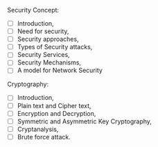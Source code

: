 
Security Concept: 

 - [ ] Introduction,
 - [ ] Need for security,
 - [ ] Security approaches,
 - [ ] Types of Security attacks,
 - [ ] Security Services,
 - [ ] Security Mechanisms,
 - [ ] A model for Network Security

Cryptography: 

 - [ ] Introduction,
 - [ ] Plain text and Cipher text,
 - [ ] Encryption and  Decryption,
 - [ ] Symmetric and Asymmetric Key Cryptography,
 - [ ] Cryptanalysis,
 - [ ] Brute force attack.
